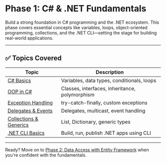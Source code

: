 # Phase 1: C# & .NET Fundamentals

Build a strong foundation in C# programming and the .NET ecosystem. This phase covers essential concepts like variables, loops, object-oriented programming, collections, and the .NET CLI—setting the stage for building real-world applications.

---

## ✅ Topics Covered

 Topic | Description 
-------|-------------
 [C# Basics](contents/csharp-basics.md) | Variables, data types, conditionals, loops 
 [OOP in C#](contents/oop-in-csharp.md) | Classes, interfaces, inheritance, polymorphism 
 [Exception Handling](contents/exception-handling.md) | try-catch-finally, custom exceptions 
 [Delegates & Events](contents/delegates-and-events.md) | Delegates, multicast, event handling
 [Collections & Generics](contents/collection-and-generics.md) | List, Dictionary, generic types
 [.NET CLI Basics](contents/dotnet-cli-basics.md) | Build, run, publish .NET apps using CLI 

---

Ready? Move on to [Phase 2: Data Access with Entity Framework](../phase-2/phase2.md) when you're confident with the fundamentals.
